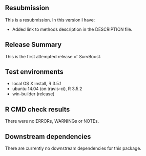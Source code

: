 ## Resubmission
This is a resubmission. In this version I have:

* Added link to methods description in the DESCRIPTION file. 

## Release Summary
This is the first attempted release of SurvBoost. 

## Test environments
* local OS X install, R 3.5.1
* ubuntu 14.04 (on travis-ci), R 3.5.2
* win-builder (release)

## R CMD check results
There were no ERRORs, WARNINGs or NOTEs. 

## Downstream dependencies
There are currently no downstream dependencies for this package. 
